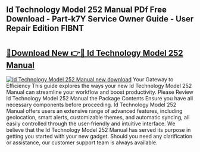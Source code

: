 ## Id Technology Model 252 Manual PDf Free Download - Part-k7Y Service Owner Guide - User Repair Edition FlBNT

# <h2><a href="http://bc32681.oget.top/?id=Id+Technology+Model+252+Manual">🔗Download New 👉🔴 Id Technology Model 252 Manual</a></h2>

[![Id Technology Model 252 Manual new download](https://i.imgur.com/5g1atiW.png)](http://bc32681.oget.top/?id=Id+Technology+Model+252+Manual)
Your Gateway to Efficiency This guide explores the ways your new Id Technology Model 252 Manual can streamline your workflow and boost productivity. Please Review Id Technology Model 252 Manual the Package Contents Ensure you have all necessary components before proceeding. Id Technology Model 252 Manual offers users an extensive range of advanced features, including geolocation, smart alerts, customizable themes, and automatic syncing, all easily controlled through the user-friendly and intuitive interface. We believe that the Id Technology Model 252 Manual has served its purpose in getting you started with your new gadget. Should you need any clarification or assistance, our customer support team is always available.
